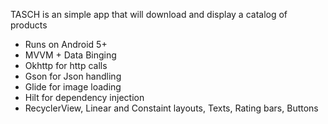 TASCH is an simple app that will download and display a catalog of products

- Runs on Android 5+
- MVVM + Data Binging
- Okhttp for http calls
- Gson for Json handling
- Glide for image loading
- Hilt for dependency injection
- RecyclerView, Linear and Constaint layouts, Texts, Rating bars, Buttons
